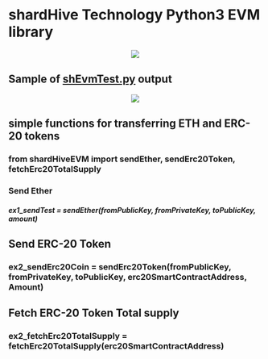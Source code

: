 
# shardHive Technology Python3 EVM library


<p align="center">
  <img src="https://shardhive.com/wp-content/uploads/2022/07/logo2-e1658041606895.png"/>
</p>


## Sample of [shEvmTest.py](shEvmTest.py) output

<p align="center">
  <img src="https://shardhive.com/wp-content/uploads/2022/07/shardHive-technology-shardHiveEVM-defi-v002.png"/>
</p>





## simple functions for transferring ETH and ERC-20 tokens
### from shardHiveEVM import sendEther, sendErc20Token, fetchErc20TotalSupply

### Send Ether
##### ex1_sendTest = sendEther(fromPublicKey, fromPrivateKey, toPublicKey, amount)




## Send ERC-20 Token
### ex2_sendErc20Coin = sendErc20Token(fromPublicKey, fromPrivateKey, toPublicKey, erc20SmartContractAddress, Amount)



## Fetch ERC-20 Token Total supply
### ex2_fetchErc20TotalSupply = fetchErc20TotalSupply(erc20SmartContractAddress)



